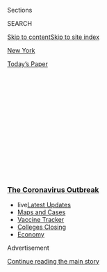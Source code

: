<div id="app">

<div>

<div>

<div>

<div class="NYTAppHideMasthead css-1q2w90k e1suatyy0">

<div class="section css-ui9rw0 e1suatyy2">

<div class="css-eph4ug er09x8g0">

<div class="css-6n7j50">

</div>

<span class="css-1dv1kvn">Sections</span>

<div class="css-10488qs">

<span class="css-1dv1kvn">SEARCH</span>

</div>

[Skip to content](#site-content)[Skip to site index](#site-index)

</div>

<div id="masthead-section-label" class="css-1wr3we4 eaxe0e00">

[New
York](https://www.nytimes3xbfgragh.onion/section/nyregion)

</div>

<div class="css-10698na e1huz5gh0">

</div>

</div>

<div id="masthead-bar-one" class="section hasLinks css-15hmgas e1csuq9d3">

<div class="css-uqyvli e1csuq9d0">

</div>

<div class="css-1uqjmks e1csuq9d1">

</div>

<div class="css-9e9ivx">

[](https://myaccount.nytimes3xbfgragh.onion/auth/login?response_type=cookie&client_id=vi)

</div>

<div class="css-1bvtpon e1csuq9d2">

[Today’s
Paper](https://www.nytimes3xbfgragh.onion/section/todayspaper)

</div>

</div>

</div>

</div>

<div data-aria-hidden="false">

<div id="site-content" data-role="main">

<div>

<div class="css-1aor85t" style="opacity:0.000000001;z-index:-1;visibility:hidden">

<div class="css-1hqnpie">

<div class="css-epjblv">

<span class="css-17xtcya">[New
York](/section/nyregion)</span><span class="css-x15j1o">|</span><span class="css-fwqvlz">They
Filed for Unemployment Last Month. They Haven’t Seen a
Dime.</span>

</div>

<div class="css-k008qs">

<div class="css-1iwv8en">

<span class="css-18z7m18"></span>

<div>

</div>

</div>

<span class="css-1n6z4y">https://nyti.ms/2Vk5zNQ</span>

<div class="css-1705lsu">

<div class="css-4xjgmj">

<div class="css-4skfbu" data-role="toolbar" data-aria-label="Social Media Share buttons, Save button, and Comments Panel with current comment count" data-testid="share-tools">

  - 
  - 
  - 
  - 
    
    <div class="css-6n7j50">
    
    </div>

  - 

</div>

</div>

</div>

</div>

</div>

</div>

<div class="css-13pd83m">

<div class="css-l9svim">

### [<span class="css-pa1jbp"><span class="css-1rxm0ex">The Coronavirus</span><span class="css-1rxm0ex"> Outbreak</span></span>](https://www.nytimes3xbfgragh.onion/news-event/coronavirus?name=styln-coronavirus-national&region=TOP_BANNER&variant=undefined&block=storyline_menu_recirc&action=click&pgtype=Article&impression_id=6d1a4100-e399-11ea-8ff5-fbf1b2be4040)

  - <span class="css-ousu42"><span class="css-12clwdu">live</span>[Latest
    Updates](https://www.nytimes3xbfgragh.onion/2020/08/21/world/covid-19-coronavirus.html?name=styln-coronavirus-national&region=TOP_BANNER&variant=undefined&block=storyline_menu_recirc&action=click&pgtype=Article&impression_id=6d1a6810-e399-11ea-8ff5-fbf1b2be4040)</span>
  - <span class="css-ousu42">[Maps and
    Cases](https://www.nytimes3xbfgragh.onion/interactive/2020/us/coronavirus-us-cases.html?name=styln-coronavirus-national&region=TOP_BANNER&variant=undefined&block=storyline_menu_recirc&action=click&pgtype=Article&impression_id=6d1a6811-e399-11ea-8ff5-fbf1b2be4040)</span>
  - <span class="css-ousu42">[Vaccine
    Tracker](https://www.nytimes3xbfgragh.onion/interactive/2020/science/coronavirus-vaccine-tracker.html?name=styln-coronavirus-national&region=TOP_BANNER&variant=undefined&block=storyline_menu_recirc&action=click&pgtype=Article&impression_id=6d1a6812-e399-11ea-8ff5-fbf1b2be4040)</span>
  - <span class="css-ousu42">[Colleges
    Closing](https://www.nytimes3xbfgragh.onion/2020/08/19/us/colleges-closing-covid.html?name=styln-coronavirus-national&region=TOP_BANNER&variant=undefined&block=storyline_menu_recirc&action=click&pgtype=Article&impression_id=6d1a6813-e399-11ea-8ff5-fbf1b2be4040)</span>
  - <span class="css-ousu42">[Economy](https://www.nytimes3xbfgragh.onion/live/2020/08/20/business/stock-market-today-coronavirus?name=styln-coronavirus-national&region=TOP_BANNER&variant=undefined&block=storyline_menu_recirc&action=click&pgtype=Article&impression_id=6d1a6814-e399-11ea-8ff5-fbf1b2be4040)</span>

</div>

</div>

<div id="top-wrapper" class="css-1sy8kpn">

<div id="top-slug" class="css-l9onyx">

Advertisement

</div>

[Continue reading the main
story](#after-top)

<div class="ad top-wrapper" style="text-align:center;height:100%;display:block;min-height:250px">

<div id="top" class="place-ad" data-position="top" data-size-key="top">

</div>

</div>

<div id="after-top">

</div>

</div>

<div>

<div id="sponsor-wrapper" class="css-1hyfx7x">

<div id="sponsor-slug" class="css-19vbshk">

Supported by

</div>

[Continue reading the main
story](#after-sponsor)

<div id="sponsor" class="ad sponsor-wrapper" style="text-align:center;height:100%;display:block">

</div>

<div id="after-sponsor">

</div>

</div>

<div class="css-186x18t">

</div>

<div class="css-1vkm6nb ehdk2mb0">

# They Filed for Unemployment Last Month. They Haven’t Seen a Dime.

</div>

Crashing websites, disconnected calls and problems with state-issued
debit cards are common for the 1.2 million New Yorkers seeking relief.

<div class="css-79elbk" data-testid="photoviewer-wrapper">

<div class="css-z3e15g" data-testid="photoviewer-wrapper-hidden">

</div>

<div class="css-1a48zt4 ehw59r15" data-testid="photoviewer-children">

![<span class="css-16f3y1r e13ogyst0" data-aria-hidden="true">“I’m
trying to spend $50 a week or less,” said Amy Berryman, who was laid off
from a wine bar in Manhattan and has not received the unemployment pay
the state said it sent weeks
ago.</span><span class="css-cnj6d5 e1z0qqy90" itemprop="copyrightHolder"><span class="css-1ly73wi e1tej78p0">Credit...</span><span><span>James
Estrin/The New York
Times</span></span></span>](https://static01.graylady3jvrrxbe.onion/images/2020/04/17/nyregion/17NYVIRUS-UNEMPLOYED1/merlin_171623994_88007ca7-4427-45ee-b170-6e1cfe3d715b-articleLarge.jpg?quality=75&auto=webp&disable=upscale)

</div>

</div>

<div class="css-18e8msd">

<div class="css-vp77d3 epjyd6m0">

<div class="css-hus3qt ey68jwv0" data-aria-hidden="true">

[![Matthew
Haag](https://static01.graylady3jvrrxbe.onion/images/2018/06/14/multimedia/author-matthew-haag/author-matthew-haag-thumbLarge.jpg
"Matthew Haag")](https://www.nytimes3xbfgragh.onion/by/matthew-haag)

</div>

<div class="css-1baulvz">

By [<span class="css-1baulvz last-byline" itemprop="name">Matthew
Haag</span>](https://www.nytimes3xbfgragh.onion/by/matthew-haag)

</div>

</div>

  - 
    
    <div class="css-ld3wwf e16638kd2">
    
    April 17,
    2020
    
    </div>

  - 
    
    <div class="css-4xjgmj">
    
    <div class="css-d8bdto" data-role="toolbar" data-aria-label="Social Media Share buttons, Save button, and Comments Panel with current comment count" data-testid="share-tools">
    
      - 
      - 
      - 
      - 
        
        <div class="css-6n7j50">
        
        </div>
    
      - 
    
    </div>
    
    </div>

</div>

</div>

<div class="section meteredContent css-1r7ky0e" name="articleBody" itemprop="articleBody">

<div class="css-1fanzo5 StoryBodyCompanionColumn">

<div class="css-53u6y8">

Gov. Andrew M. Cuomo has repeatedly promised to fix New York’s archaic
unemployment-insurance system, which has been overwhelmed by an
[unprecedented wave of
claims](https://www.nytimes3xbfgragh.onion/2020/05/14/business/economy/coronavirus-unemployment-claims.html).

The state has teamed up with Google to overhaul the online application,
added thousands of workers at call centers while expanded call-volume
capacity, and vowed to address outstanding unemployment claims within 72
hours.

Carly Keohane has yet to benefit from any of the improvements.

Ms. Keohane, who lost her waitressing job in Rochester, N.Y., has been
waiting a month to receive $2,124 in unemployment payments as a direct
deposit into her bank account.

But the state instead told her that the money had been deposited on a
state-issued debit card, which she never received. She cannot reach
anyone on the phone to find out where it is.

</div>

</div>

<div class="css-1fanzo5 StoryBodyCompanionColumn">

<div class="css-53u6y8">

“I call the Department of Labor every single day, and I know the options
by heart now,” said Ms. Keohane, 31, whose checking account was down to
$10.35. “It would be OK if I just knew where the money was.”

As the [coronavirus
pandemic](https://www.nytimes3xbfgragh.onion/2020/04/15/nyregion/coronavirus-face-masks-andrew-cuomo.html)
and near-nationwide stay-at-home orders exact an astonishing toll on the
U.S. economy, [state unemployment systems have
cratered](https://www.nytimes3xbfgragh.onion/2020/04/04/nyregion/coronavirus-ny-unemployment-benefits.html)
under a never-before-seen [deluge of jobless
claims](https://www.nytimes3xbfgragh.onion/2020/04/02/business/economy/coronavirus-unemployment-claims.html).
In the past four weeks, [about 22 million workers filed jobless
claims](https://www.nytimes3xbfgragh.onion/2020/04/16/business/economy/unemployment-numbers-coronavirus.html),
including about 1.2 million New Yorkers.

Unemployment systems, some of which rely on an antiquated computer
programming language that has largely gone the way of dinosaurs, were
not built for such a rush of claimants.

They also were not built for a new class of workers — independent
contractors and the self-employed — who are eligible for assistance
during the outbreak.

The results have been disastrous and maddening. Many people have had
their online applications crash before they could hit submit, requiring
them to start over from scratch. They have endured hourslong wait times
over several days only to be randomly disconnected, or connected with
representatives who say they cannot address their problems.

</div>

</div>

<div class="css-1fanzo5 StoryBodyCompanionColumn">

<div class="css-53u6y8">

In other states, [including
Kansas](https://www.kansascity.com/news/local/article242013491.html) and
Missouri, applicants say that they are still waiting for unemployment
payments to arrive, and that they have experienced long wait times on
the phone, as well as busy signals, disconnections and error-prone
online
applications.

<div id="NYT_MAIN_CONTENT_1_REGION" class="css-9tf9ac">

<div>

<div id="styln-covid-updates-world" class="section interactive-content interactive-size-medium css-1ftcdic">

<div class="css-17ih8de interactive-body">

<div id="styln-briefing-block" data-asset-id="QXJ0aWNsZTpueXQ6Ly9hcnRpY2xlLzVlZmEyNmIwLWIwYjYtNTdiMC05OWRjLWUwZWIwZmI0NGJlZg==">

<div class="briefing-block-header-section">

# [Latest Updates: The Coronavirus Outbreak](https://www.nytimes3xbfgragh.onion/2020/08/21/world/covid-19-coronavirus.html?action=click&pgtype=Article&state=default&region=MAIN_CONTENT_1&context=storylines_live_updates)

<div class="briefing-block-ts">

Updated 2020-08-21T10:13:38.790Z

</div>

</div>

  - [Shutdowns, warnings and scoldings follow gatherings on college
    campuses.](https://www.nytimes3xbfgragh.onion/2020/08/21/world/covid-19-coronavirus.html?action=click&pgtype=Article&state=default&region=MAIN_CONTENT_1&context=storylines_live_updates#link-4690b6aa)
  - [As he accepts the Democratic nomination, Biden knocks Trump’s
    pandemic
    response.](https://www.nytimes3xbfgragh.onion/2020/08/21/world/covid-19-coronavirus.html?action=click&pgtype=Article&state=default&region=MAIN_CONTENT_1&context=storylines_live_updates#link-324af071)
  - [Hundreds of doctors in Kenya go on strike over their pay and
    protective
    gear.](https://www.nytimes3xbfgragh.onion/2020/08/21/world/covid-19-coronavirus.html?action=click&pgtype=Article&state=default&region=MAIN_CONTENT_1&context=storylines_live_updates#link-35890b73)

<div class="briefing-block-footer">

<div class="briefing-block-footer-meta">

[See more
updates](https://www.nytimes3xbfgragh.onion/2020/08/21/world/covid-19-coronavirus.html?action=click&pgtype=Article&state=default&region=MAIN_CONTENT_1&context=storylines_live_updates)

</div>

<div class="briefing-block-briefinglinks">

<span>More live coverage:</span>
[Markets](https://www.nytimes3xbfgragh.onion/live/2020/08/20/business/stock-market-today-coronavirus?action=click&pgtype=Article&state=default&region=MAIN_CONTENT_1&context=storylines_live_updates)

</div>

</div>

</div>

</div>

</div>

</div>

</div>

Without unemployment assistance, they have relied on friends, family and
savings, if they have any, to survive.

For New York applicants lucky enough to get through and submit a claim,
some have been jolted awake at 2 a.m. by calls from the state Labor
Department seeking to confirm their identities.

Speaking in Albany on Thursday, the secretary to the governor, Melissa
DeRosa, said New York had been staggering under the weight of more than
a million claims for unemployment insurance, about four times the number
of people who lost jobs in the 2008 financial
crisis.<span class="css-8l6xbc evw5hdy0"> </span>

“We are going to continue doing everything we can to bring the system up
to deal with this scale,” she said.

A Labor Department spokesman said on Friday that after the agency made
changes to its unemployment system, including updating its application,
its call center had made more than 470,000 follow-up calls to New
Yorkers who had not submitted completed claims.

</div>

</div>

<div class="css-79elbk" data-testid="photoviewer-wrapper">

<div class="css-z3e15g" data-testid="photoviewer-wrapper-hidden">

</div>

<div class="css-1a48zt4 ehw59r15" data-testid="photoviewer-children">

![<span class="css-16f3y1r e13ogyst0" data-aria-hidden="true">Melvin
Taylor II, who has yet to receive a debit card with his unemployment
benefits, said he was searching through coats and pants for loose
change.</span><span class="css-cnj6d5 e1z0qqy90" itemprop="copyrightHolder"><span class="css-1ly73wi e1tej78p0">Credit...</span><span>James
Estrin/The New York
Times</span></span>](https://static01.graylady3jvrrxbe.onion/images/2020/04/17/nyregion/17NYVIRUS-UNEMPLOYED2/merlin_171623991_6544e554-b07b-493a-9c41-f4951ae738bf-articleLarge.jpg?quality=75&auto=webp&disable=upscale)

</div>

</div>

<div class="css-1fanzo5 StoryBodyCompanionColumn">

<div class="css-53u6y8">

Ms. Keohane was saving for a down payment on house. Instead, she has
withdrawn all of her money to pay for groceries and diapers and wipes
for her 2-year-old son.

</div>

</div>

<div class="css-1fanzo5 StoryBodyCompanionColumn">

<div class="css-53u6y8">

She has debated whether to get groceries from a food pantry but she
cannot bring herself to do it.

“It’s not right for me to have to go there,” she said. “There are people
who are more needy than me.”

Amy Berryman, a playwright who was let go from a wine bar in Manhattan
last month, has not received the debit card the state said it sent her
weeks ago. Every week when she has to certify her unemployment claim,
she asks that her payment be deposited into her bank account. It never
has been.

<div id="NYT_MAIN_CONTENT_2_REGION" class="css-9tf9ac">

<div>

</div>

</div>

“I’m trying to spend $50 a week or less,” said Ms. Berryman, 31, as she
stood in line at a grocery store to buy fresh produce, which she has
been using to make lots of soup.

The $2.2 trillion federal stimulus that Congress passed last month set
aside especially generous benefits for those who recently lost jobs:
$600 a week on top of what states offer for unemployment. (The maximum
weekly unemployment in New York is $504.)

But the stimulus has exacerbated the problem for states, which are now
responsible for administering an enormous expansion of unemployment
benefits for previously ineligible workers. For the first time,
independent contractors and self-employed workers qualify
for<span class="css-8l6xbc evw5hdy0"> </span>relief.

But in New York and other states, those workers are facing an extra set
of head-scratching bureaucratic obstacles.

</div>

</div>

<div class="css-1fanzo5 StoryBodyCompanionColumn">

<div class="css-53u6y8">

Self-employed New Yorkers, for instance, must first apply for
traditional unemployment benefits even though they are not eligible.
Once the state denies their claim, they can then pursue the new
pandemic-related benefits available to them.

Jennifer Walsh, a self-employed hair stylist in upstate New York who
stopped working on March 14, submitted her application more than two
weeks ago. She is still waiting to be denied.

“Why is this even a step?” said Ms. Walsh, who added that many of her
friends in the hair business were in the same situation. “I understand
this is a new process for everyone, but in the meantime we are broke and
we have no answers.”

While she waits, Ms. Walsh has been using credit cards and her savings
to buy food and pay bills. “That will only go so far,” she
said.

<div id="NYT_MAIN_CONTENT_3_REGION" class="css-9tf9ac">

<div>

<div id="styln-prism-freeform-1594220623585" class="section interactive-content interactive-size-medium css-1ftcdic">

<div class="css-17ih8de interactive-body">

<div id="prism-freeform-block-18477" class="css-19mumt8" data-role="complementary" data-storyline="The Coronavirus Outbreak" data-truncated="true" tabindex="0">

<div class="css-a8d9oz">

<div class="css-eb027h">

[](https://www.nytimes3xbfgragh.onion/news-event/coronavirus?action=click&pgtype=Article&state=default&region=MAIN_CONTENT_3&context=storylines_faq)

### The Coronavirus Outbreak ›

#### Frequently Asked Questions

Updated August 17, 2020

  - #### Why does standing six feet away from others help?
    
      - The coronavirus spreads primarily through droplets from your
        mouth and nose, especially when you cough or sneeze. The C.D.C.,
        one of the organizations using that measure, [bases its
        recommendation of six
        feet](https://www.nytimes3xbfgragh.onion/2020/04/14/health/coronavirus-six-feet.html?action=click&pgtype=Article&state=default&region=MAIN_CONTENT_3&context=storylines_faq)
        on the idea that most large droplets that people expel when they
        cough or sneeze will fall to the ground within six feet. But six
        feet has never been a magic number that guarantees complete
        protection. Sneezes, for instance, can launch droplets a lot
        farther than six feet, [according to a recent
        study](https://jamanetwork.com/journals/jama/fullarticle/2763852).
        It's a rule of thumb: You should be safest standing six feet
        apart outside, especially when it's windy. But keep a mask on at
        all times, even when you think you’re far enough apart.

  - #### I have antibodies. Am I now immune?
    
      - As of right now,[that seems likely, for at least several
        months.](https://www.nytimes3xbfgragh.onion/2020/07/22/health/covid-antibodies-herd-immunity.html?action=click&pgtype=Article&state=default&region=MAIN_CONTENT_3&context=storylines_faq)
        There have been frightening accounts of people suffering what
        seems to be a second bout of Covid-19. But experts say these
        patients may have a drawn-out course of infection, with the
        virus taking a slow toll weeks to months after initial exposure.
        People infected with the coronavirus typically
        [produce](https://www.nature.com/articles/s41586-020-2456-9)
        immune molecules called antibodies, which are [protective
        proteins made in response to an
        infection](https://www.nytimes3xbfgragh.onion/2020/05/07/health/coronavirus-antibody-prevalence.html?action=click&pgtype=Article&state=default&region=MAIN_CONTENT_3&context=storylines_faq)[.
        These antibodies
        may](https://www.nytimes3xbfgragh.onion/2020/05/07/health/coronavirus-antibody-prevalence.html?action=click&pgtype=Article&state=default&region=MAIN_CONTENT_3&context=storylines_faq)
        last in the body [only two to three
        months](https://www.nature.com/articles/s41591-020-0965-6),
        which may seem worrisome, but that’s perfectly normal after an
        acute infection subsides, said Dr. Michael Mina, an immunologist
        at Harvard University. It may be possible to get the coronavirus
        again, but it’s highly unlikely that it would be possible in a
        short window of time from initial infection or make people
        sicker the second time.

  - #### I’m a small-business owner. Can I get relief?
    
      - The [stimulus bills enacted in
        March](https://www.nytimes3xbfgragh.onion/article/small-business-loans-stimulus-grants-freelancers-coronavirus.html?action=click&pgtype=Article&state=default&region=MAIN_CONTENT_3&context=storylines_faq)
        offer help for the millions of American small businesses. Those
        eligible for aid are businesses and nonprofit organizations with
        fewer than 500 workers, including sole proprietorships,
        independent contractors and freelancers. Some larger companies
        in some industries are also eligible. The help being offered,
        which is being managed by the Small Business Administration,
        includes the Paycheck Protection Program and the Economic Injury
        Disaster Loan program. But lots of folks have [not yet seen
        payouts.](https://www.nytimes3xbfgragh.onion/interactive/2020/05/07/business/small-business-loans-coronavirus.html?action=click&pgtype=Article&state=default&region=MAIN_CONTENT_3&context=storylines_faq)
        Even those who have received help are confused: The rules are
        draconian, and some are stuck sitting on [money they don’t know
        how to
        use.](https://www.nytimes3xbfgragh.onion/2020/05/02/business/economy/loans-coronavirus-small-business.html?action=click&pgtype=Article&state=default&region=MAIN_CONTENT_3&context=storylines_faq)
        Many small-business owners are getting less than they expected
        or [not hearing anything at
        all.](https://www.nytimes3xbfgragh.onion/2020/06/10/business/Small-business-loans-ppp.html?action=click&pgtype=Article&state=default&region=MAIN_CONTENT_3&context=storylines_faq)

  - #### What are my rights if I am worried about going back to work?
    
      - Employers have to provide [a safe
        workplace](https://www.osha.gov/SLTC/covid-19/standards.html)
        with policies that protect everyone equally. [And if one of your
        co-workers tests positive for the coronavirus, the
        C.D.C.](https://www.nytimes3xbfgragh.onion/article/coronavirus-money-unemployment.html?action=click&pgtype=Article&state=default&region=MAIN_CONTENT_3&context=storylines_faq)
        has said that [employers should tell their
        employees](https://www.cdc.gov/coronavirus/2019-ncov/community/guidance-business-response.html)
        -- without giving you the sick employee’s name -- that they may
        have been exposed to the virus.

  - #### What is school going to look like in September?
    
      - It is unlikely that many schools will return to a normal
        schedule this fall, requiring the grind of [online
        learning](https://www.nytimes3xbfgragh.onion/2020/06/05/us/coronavirus-education-lost-learning.html?action=click&pgtype=Article&state=default&region=MAIN_CONTENT_3&context=storylines_faq),
        [makeshift child
        care](https://www.nytimes3xbfgragh.onion/2020/05/29/us/coronavirus-child-care-centers.html?action=click&pgtype=Article&state=default&region=MAIN_CONTENT_3&context=storylines_faq)
        and [stunted
        workdays](https://www.nytimes3xbfgragh.onion/2020/06/03/business/economy/coronavirus-working-women.html?action=click&pgtype=Article&state=default&region=MAIN_CONTENT_3&context=storylines_faq)
        to continue. California’s two largest public school districts —
        Los Angeles and San Diego — said on July 13, that [instruction
        will be remote-only in the
        fall](https://www.nytimes3xbfgragh.onion/2020/07/13/us/lausd-san-diego-school-reopening.html?action=click&pgtype=Article&state=default&region=MAIN_CONTENT_3&context=storylines_faq),
        citing concerns that surging coronavirus infections in their
        areas pose too dire a risk for students and teachers. Together,
        the two districts enroll some 825,000 students. They are the
        largest in the country so far to abandon plans for even a
        partial physical return to classrooms when they reopen in
        August. For other districts, the solution won’t be an
        all-or-nothing approach. [Many
        systems](https://bioethics.jhu.edu/research-and-outreach/projects/eschool-initiative/school-policy-tracker/),
        including the nation’s largest, New York City, are devising
        [hybrid
        plans](https://www.nytimes3xbfgragh.onion/2020/06/26/us/coronavirus-schools-reopen-fall.html?action=click&pgtype=Article&state=default&region=MAIN_CONTENT_3&context=storylines_faq)
        that involve spending some days in classrooms and other days
        online. There’s no national policy on this yet, so check with
        your municipal school system regularly to see what is happening
        in your
community.

<div id="styln-survey-component-18477" class="styln-survey-component" data-surveyname="faq" data-surveystoryline="coronavirus">

</div>

</div>

<div class="css-6mllg9">

</div>

<div class="css-pmm6ed">

<span class="css-5gimkt"></span>

</div>

</div>

</div>

</div>

</div>

</div>

</div>

Ms. DeRosa said on Thursday that roughly 275,000 New Yorkers still had
outstanding unemployment claims, most of them self-employed, which
requires additional paperwork and confirmation.

State officials said on Friday that the federal government was requiring
New York State to confirm that those workers were not eligible for
traditional unemployment before processing their claims for pandemic
assistance. The state is working to create a single unemployment
application for such workers.

But challenges with New York’s unemployment system are just the start of
problems for many people who are out of work. More than a half-dozen New
Yorkers who recently lost their jobs told The New York Times that they
asked that unemployment payments be deposited in their checking
accounts, but received debit cards instead.

</div>

</div>

<div class="css-1fanzo5 StoryBodyCompanionColumn">

<div class="css-53u6y8">

James Colón, who was let go from the Strand bookstore in Manhattan last
month, received one of the cards, issued by Key Bank, a regional bank
based in Cleveland. Its online banking system worked the first day, but
now shows an error message when he tries to log on.

Without access to Key Bank’s site, he cannot transfer the money into his
checking account to pay May rent. No one at Key Bank has been able to
resolve the problem, he said.

A Key Bank representative did not immediately respond to questions about
its unemployment benefits card. Other states, including Washington and
Indiana, also disperse unemployment assistance onto the bank’s cards.

The New York Labor Department had temporarily suspended direct deposit
payments because of back-end problems, state officials said. During that
period, the state issued the debit cards to ensure claimants received
payments.

“This situation is entirely unacceptable — we expect all our contractors
to responsibly and reliably deliver benefits for New Yorkers,” a Labor
Department spokesman said. “We will ensure every single New Yorker who
is entitled to unemployment benefits gets them.”

Bobbie de Matos, who lost her job as a server at a table-tennis themed
bar in Manhattan, received a Key Bank card, which she did not request.
It also does not work.

After calling the bank over many days, including holding for four hours
on one call, Ms. de Matos said she finally reached a representative who
told her that the card had not been assigned to her or anyone.

</div>

</div>

<div class="css-1fanzo5 StoryBodyCompanionColumn">

<div class="css-53u6y8">

She needed to ask the state’s Labor Department to fix the issue, the
person told her. But the state said it was an error with the bank. A new
card is supposed to arrive in the mail soon.

She is hoping everything will be cleared up by next Friday, when she is
scheduled to move from Manhattan to Brooklyn and will need to pay the
movers.

“It’s a complete mess,” said Ms. de Matos, 23.

Long before the stay-at-home orders, Melvin Taylor II was let go from a
production position in New York City. He received a Key Bank card in the
mail late last year for his unemployment benefits.

Right as mass layoffs and furloughs began about a month ago, Key Bank
alerted him that it had detected potential fraud on his card and
automatically canceled it.

Mr. Taylor said he had not been able to reach a bank representative to
order a replacement card.

“You’d be on the phone three hours, 59 minutes and 27 seconds, and then
the phone would cut off,” Mr. Taylor said.

He has resorted to searching through coats and pants for loose change —
he found about $20 — and has experimented with cheap and filling rice
and pasta recipes.

“There are a lot of different spices that you can put in rice,” he said.

Jesse McKinley contributed reporting.

</div>

</div>

</div>

<div>

</div>

<div>

</div>

<div>

</div>

<div>

<div id="bottom-wrapper" class="css-1ede5it">

<div id="bottom-slug" class="css-l9onyx">

Advertisement

</div>

[Continue reading the main
story](#after-bottom)

<div id="bottom" class="ad bottom-wrapper" style="text-align:center;height:100%;display:block;min-height:90px">

</div>

<div id="after-bottom">

</div>

</div>

</div>

</div>

</div>

## Site Index

<div>

</div>

## Site Information Navigation

  - [© <span>2020</span> <span>The New York Times
    Company</span>](https://help.nytimes3xbfgragh.onion/hc/en-us/articles/115014792127-Copyright-notice)

<!-- end list -->

  - [NYTCo](https://www.nytco.com/)
  - [Contact
    Us](https://help.nytimes3xbfgragh.onion/hc/en-us/articles/115015385887-Contact-Us)
  - [Work with us](https://www.nytco.com/careers/)
  - [Advertise](https://nytmediakit.com/)
  - [T Brand Studio](http://www.tbrandstudio.com/)
  - [Your Ad
    Choices](https://www.nytimes3xbfgragh.onion/privacy/cookie-policy#how-do-i-manage-trackers)
  - [Privacy](https://www.nytimes3xbfgragh.onion/privacy)
  - [Terms of
    Service](https://help.nytimes3xbfgragh.onion/hc/en-us/articles/115014893428-Terms-of-service)
  - [Terms of
    Sale](https://help.nytimes3xbfgragh.onion/hc/en-us/articles/115014893968-Terms-of-sale)
  - [Site
    Map](https://spiderbites.nytimes3xbfgragh.onion)
  - [Help](https://help.nytimes3xbfgragh.onion/hc/en-us)
  - [Subscriptions](https://www.nytimes3xbfgragh.onion/subscription?campaignId=37WXW)

</div>

</div>

</div>

</div>
